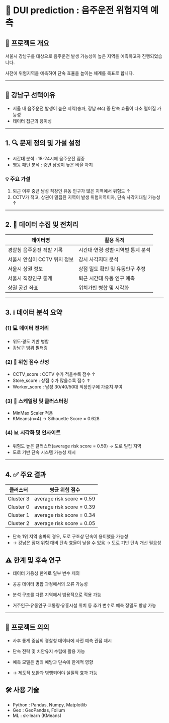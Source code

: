 # 🚓 DUI prediction : 음주운전 위험지역 예측

## 📌 프로젝트 개요
서울시 강남구를 대상으로 음주운전 발생 가능성이 높은 지역을 예측하고자 진행되었습니다.

사전에 위험지역을 예측하여 단속 효율을 높이는 체계를 목표로 합니다.

---

## 📍 강남구 선택이유
- 서울 내 음주운전 발생이 높은 지역(송파, 강남 etc) 중 단속 효율이 다소 떨어질 가능성
- 데이터 접근의 용이성

---

## 1. 🔍 문제 정의 및 가설 설정
- 시간대 분석 : 18-24시에 음주운전 집중
- 행동 패턴 분석 : 중년 남성이 높은 비율 차지

### 💡 주요 가설
1. 퇴근 이후 중년 남성 직장인 유동 인구가 많은 지역에서 위험도 ↑
2. CCTV가 적고, 상권이 밀집된 지역이 발생 위험지역이자, 단속 사각지대일 가능성 ↑

---

## 2. 📝 데이터 수집 및 전처리
| 데이터명 | 활용 목적 |
|----------|------------|
| 경찰청 음주운전 적발 기록 | 시간대·연령·성별·지역별 통계 분석 |
| 서울시 안심이 CCTV 위치 정보 | 감시 사각지대 분석 |
| 서울시 상권 정보 | 상점 밀도 확인 및 유동인구 추정 |
| 서울시 직장인구 통계 | 퇴근 시간대 유동 인구 예측 |
| 상권 공간 좌표 | 위치가반 병합 및 시각화 |

---

## 3. ℹ️ 데이터 분석 요약

### (1) 💻 데이터 전처리
- 위도·경도 기반 병합
- 강남구 범위 필터링

### (2) 🚫 위험 점수 산정
- CCTV_score : CCTV 수가 적을수록 점수 ↑
- Store_score : 상점 수가 많을수록 점수 ↑
- Worker_score : 남성 30/40/50대 직장인구에 가중치 부여

### (3) 📶 스케일링 및 클러스터링
- MinMax Scaler 적용
- KMeans(n=4) → Silhouette Score = 0.628

### (4) 📊 시각화 및 인사이트
- 위험도 높은 클러스터(average risk score = 0.59) → 도로 밀집 지역
-  도로 기반 단속 시스템 가능성 제시

---

## 4. ✅ 주요 결과
| 클러스터  | 평균 위험 점수 |
|-----------|-----------------|
| Cluster 3 | average risk score = 0.59 |
| Cluster 0 | average risk score = 0.39 |
| Cluster 1 | average risk score = 0.34 |
| Cluster 2 | average risk score = 0.05 |

- 단속 1위 지역 송파의 경우, 도로 구조상 단속이 용이했을 가능성
- → 강남은 잠재 위험 대비 단속 효율이 낮을 수 있음 → 도로 기반 단속 개선 필요성

##  ⚠️ 한계 및 후속 연구
- 데이터 가용성 한계로 일부 변수 제외
- 공공 데이터 병합 과정에서의 오류 가능성

- 분석 구조를 다른 지역에서 범용적으로 적용 가능
- 거주인구·유동인구·교통량·유흥시설 위치 등 추가 변수로 예측 정밀도 향상 가능

---

## 🎯 프로젝트 의의 
- 사후 통계 중심의 경찰청 데이터에 사전 예측 관점 제시
- 단속 전략 및 치안유지 수립에 활용 가능

- 예측 모델은 범죄 예방과 단속에 한계적 영향
- → 제도적 보완과 병행되어야 실질적 효과 가능

## 🛠 사용 기술
- Python : Pandas, Numpy, Matplotlib
- Geo : GeoPandas, Folium
- ML : sk-learn (KMeans)



